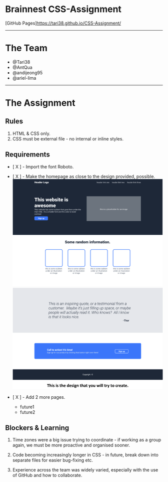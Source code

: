 # Brainnest CSS-Assignment

[GitHub Pages]https://tari38.github.io/CSS-Assignment/

---
# The Team
-   @Tari38  
-   @AntQua  
-   @andijeong95  
-   @ariel-lima

---

# The Assignment

## Rules

1. HTML & CSS only.
2. CSS must be external file - no internal or inline styles.

## Requirements

-   [ X ] - Import the font Roboto.  

-   [ X ] - Make the homepage as close to the design provided, possible.   
![screenshot website clone](./images/site1.png?raw=true "Example")   
![screenshot website clone](./images/site2.png?raw=true "Example2") 
-   [ X ] - Add 2 more pages.  
    -   future1
    -   future2

## Blockers & Learning

1.  Time zones were a big issue trying to coordinate - if working as a group again, we must
    be more proactive and organised sooner.  

2.  Code becoming increasingly longer in CSS - in future, break down into separate files for easier bug-fixing etc.  

3.  Experience across the team was widely varied, especially with the use of GitHub and how to collaborate.